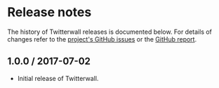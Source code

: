 # Release notes

The history of Twitterwall releases is documented below. For details of changes refer to the [project's GitHub issues][twitterwall-issues] or the [GitHub report][github-report].

[twitterwall-issues]: https://github.com/phasenraum2010/twitterwall2/issues?state=closed
[github-report]: github-report.html


## 1.0.0 / 2017-07-02

-   Initial release of Twitterwall.